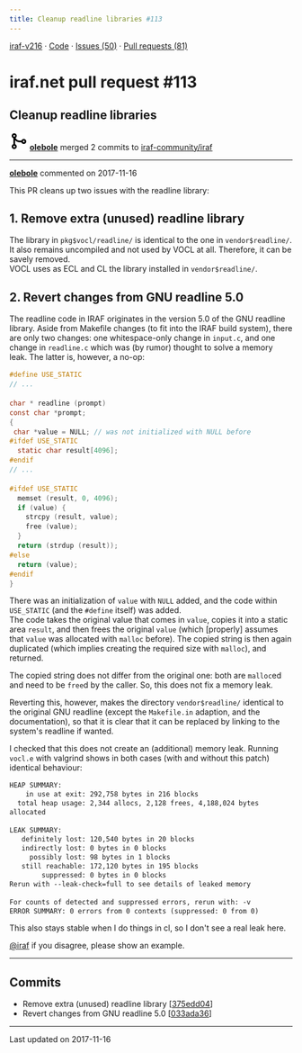 ```yaml
---
title: Cleanup readline libraries #113
---
```


[iraf-v216](/iraf-v216) · [Code](https://github.com/iraf-community/iraf/tree/iraf-v216) · [Issues (50)](/iraf-v216/issues) · [Pull requests (81)](/iraf-v216/issues/pulls)

# iraf.net pull request #113
## Cleanup readline libraries
![merge](git-merge.svg) **[olebole](https://github.com/olebole)** merged 2 commits to [iraf-community/iraf](https://github.com/iraf-community/iraf/)

- - - -

**[olebole](https://github.com/olebole)** commented on 2017-11-16

This PR cleans up two issues with the readline library:  
  
## 1. Remove extra (unused) readline library  
      
The library in `pkg$vocl/readline/` is identical to the one in `vendor$readline/`. It also remains uncompiled and not used by VOCL at all. Therefore, it can be savely removed.  
VOCL uses as ECL and CL the library installed in `vendor$readline/`.  
  
## 2. Revert changes from GNU readline 5.0  
  
The readline code in IRAF originates in the version 5.0 of the GNU readline library. Aside from Makefile changes (to fit into the IRAF build system), there are only two changes: one whitespace-only change in `input.c`, and one change in `readline.c` which was (by rumor) thought to solve a memory leak. The latter is, however, a no-op:  
  
```C  
#define USE_STATIC  
// ...  
  
char * readline (prompt)  
const char *prompt;  
{  
 char *value = NULL; // was not initialized with NULL before  
#ifdef USE_STATIC  
  static char result[4096];  
#endif  
// ...  
      
#ifdef USE_STATIC  
  memset (result, 0, 4096);  
  if (value) {  
    strcpy (result, value);  
    free (value);  
  }  
  return (strdup (result));  
#else  
  return (value);  
#endif  
}  
```  
  
There was an initialization of `value` with `NULL` added, and the code within `USE_STATIC` (and the `#define` itself) was added.  
The code takes the original value that comes in `value`, copies it into a static area `result`, and then frees the original `value` (which [properly] assumes that `value` was allocated with `malloc` before). The copied string is then again duplicated (which implies creating the required size with `malloc`), and returned.  
  
The copied string does not differ from the original one: both are `malloc`ed and need to be `free`d by the caller. So, this does not fix a memory leak.  
  
Reverting this, however, makes the directory `vendor$readline/` identical to the original GNU readline (except the `Makefile.in` adaption, and the documentation), so that it is clear that it can be replaced by linking to the system's readline if wanted.  
  
I checked that this does not create an (additional) memory leak. Running `vocl.e` with valgrind shows in both cases (with and without this patch) identical behaviour:  
  
```  
HEAP SUMMARY:  
    in use at exit: 292,758 bytes in 216 blocks  
  total heap usage: 2,344 allocs, 2,128 frees, 4,188,024 bytes allocated  
  
LEAK SUMMARY:  
   definitely lost: 120,540 bytes in 20 blocks  
   indirectly lost: 0 bytes in 0 blocks  
     possibly lost: 98 bytes in 1 blocks  
   still reachable: 172,120 bytes in 195 blocks  
        suppressed: 0 bytes in 0 blocks  
Rerun with --leak-check=full to see details of leaked memory  
  
For counts of detected and suppressed errors, rerun with: -v  
ERROR SUMMARY: 0 errors from 0 contexts (suppressed: 0 from 0)  
```  
  
This also stays stable when I do things in cl, so I don't see a real leak here.  
  
[@iraf](https://github.com/iraf) if you disagree, please show an example.
- - - -

## Commits

* Remove extra (unused) readline library [[375edd04](https://github.com/iraf-community/iraf/commit/375edd04a141035654379eed91c39ab41888400f)]
* Revert changes from GNU readline 5.0 [[033ada36](https://github.com/iraf-community/iraf/commit/033ada36d55450ce09eb3ab2ad69817446e3226d)]

- - - -

Last updated on 2017-11-16
